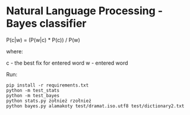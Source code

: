 Natural Language Processing - Bayes classifier
============

P(c|w) = (P(w|c) * P(c)) / P(w)

where:

c - the best fix for entered word
w - entered word

Run:
~~~
pip install -r requirements.txt
python -m test_stats
python -m test_bayes
python stats.py żołnież rzołnież
python bayes.py alamakoty test/dramat.iso.utf8 test/dictionary2.txt
~~~

